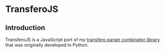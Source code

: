 # TransferoJS

## Introduction

TransferoJS is a JavaScript port of my [transfero parser combinator library][1] that was originally developed in Python.

[1]: https://github.com/ThomasBollmeier/transfero